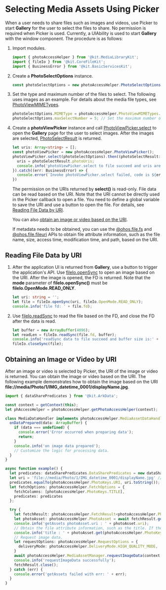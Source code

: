 # Selecting Media Assets Using Picker

When a user needs to share files such as images and videos, use Picker to start **Gallery** for the user to select the files to share. No permission is required when Picker is used. Currently, a UIAbility is used to start **Gallery** with the window component. The procedure is as follows:

1. Import modules.

   ```ts
   import { photoAccessHelper } from '@kit.MediaLibraryKit';
   import { fileIo } from '@kit.CoreFileKit';
   import { BusinessError } from '@kit.BasicServicesKit';
   ```

2. Create a **PhotoSelectOptions** instance.

   ```ts
   const photoSelectOptions = new photoAccessHelper.PhotoSelectOptions();
   ```

3. Set the type and maximum number of the files to select.
   The following uses images as an example. For details about the media file types, see [PhotoViewMIMETypes](../../reference/apis-media-library-kit/js-apis-photoAccessHelper.md#photoviewmimetypes).

   ```ts
   photoSelectOptions.MIMEType = photoAccessHelper.PhotoViewMIMETypes.IMAGE_TYPE; // Select images.
   photoSelectOptions.maxSelectNumber = 5; // Set the maximum number of images that can be selected.
   ```

4. Create a **photoViewPicker** instance and call [PhotoViewPicker.select](../../reference/apis-media-library-kit/js-apis-photoAccessHelper.md#select) to open the **Gallery** page for the user to select images. After the images are selected, [PhotoSelectResult](../../reference/apis-media-library-kit/js-apis-photoAccessHelper.md#photoselectresult) is returned.

   ```ts
   let uris: Array<string> = [];
   const photoViewPicker = new photoAccessHelper.PhotoViewPicker();
   photoViewPicker.select(photoSelectOptions).then((photoSelectResult: photoAccessHelper.PhotoSelectResult) => {
     uris = photoSelectResult.photoUris;
     console.info('photoViewPicker.select to file succeed and uris are:' + uris);
   }).catch((err: BusinessError) => {
     console.error(`Invoke photoViewPicker.select failed, code is ${err.code}, message is ${err.message}`);
   })
   ```

   The permission on the URIs returned by **select()** is read-only. File data can be read based on the URI. Note that the URI cannot be directly used in the Picker callback to open a file. You need to define a global variable to save the URI and use a button to open the file. For details, see [Reading File Data by URI](#reading-file-data-by-uri).

   You can also [obtain an image or video based on the URI](#obtaining-an-image-or-video-by-uri).

   If metadata needs to be obtained, you can use the [@ohos.file.fs](../../reference/apis-core-file-kit/js-apis-file-fs.md) and [@ohos.file.fileuri](../../reference/apis-core-file-kit/js-apis-file-fileuri.md) APIs to obtain file attribute information, such as the file name, size, access time, modification time, and path, based on the URI.

## Reading File Data by URI

1. After the application UI is returned from **Gallery**, use a button to trigger the application's API. Use [fileIo.openSync](../../reference/apis-core-file-kit/js-apis-file-fs.md#fsopensync) to open an image based on the URI. After the image is opened, the FD is returned. Note that the **mode** parameter of **fileIo.openSync()** must be **fileIo.OpenMode.READ_ONLY**.

   ```ts
   let uri: string = '';
   let file = fileIo.openSync(uri, fileIo.OpenMode.READ_ONLY);
   console.info('file fd: ' + file.fd);
   ```

2. Use [fileIo.readSync](../../reference/apis-core-file-kit/js-apis-file-fs.md#readsync) to read the file based on the FD, and close the FD after the data is read.

   ```ts
   let buffer = new ArrayBuffer(4096);
   let readLen = fileIo.readSync(file.fd, buffer);
   console.info('readSync data to file succeed and buffer size is:' + readLen);
   fileIo.closeSync(file);
   ```

## Obtaining an Image or Video by URI

After an image or video is selected by Picker, the URI of the image or video is returned. You can obtain the image or video based on the URI. The following example demonstrates how to obtain the image based on the URI **file://media/Photo/1/IMG_datetime_0001/displayName.jpg**.

```ts
import { dataSharePredicates } from '@kit.ArkData';

const context = getContext(this);
let phAccessHelper = photoAccessHelper.getPhotoAccessHelper(context);

class MediaDataHandler implements photoAccessHelper.MediaAssetDataHandler<ArrayBuffer> {
  onDataPrepared(data: ArrayBuffer) {
    if (data === undefined) {
      console.error('Error occurred when preparing data');
      return;
    }
    console.info('on image data prepared');
    // Customize the logic for processing data.
  }
}

async function example() {
  let predicates: dataSharePredicates.DataSharePredicates = new dataSharePredicates.DataSharePredicates();
  let uri = 'file://media/Photo/1/IMG_datetime_0001/displayName.jpg' // The URI must exist.
  predicates.equalTo(photoAccessHelper.PhotoKeys.URI, uri.toString());
  let fetchOptions: photoAccessHelper.FetchOptions = {
    fetchColumns: [photoAccessHelper.PhotoKeys.TITLE],
    predicates: predicates
  };

  try {
    let fetchResult: photoAccessHelper.FetchResult<photoAccessHelper.PhotoAsset> = await phAccessHelper.getAssets(fetchOptions);
    let photoAsset: photoAccessHelper.PhotoAsset = await fetchResult.getFirstObject();
    console.info('getAssets photoAsset.uri : ' + photoAsset.uri);
    // Obtain the file attribute information, such as the title. If the attribute to obtain is not a default one, add the column name to fetchColumns.
    console.info('title : ' + photoAsset.get(photoAccessHelper.PhotoKeys.TITLE));
    // Request image data.
    let requestOptions: photoAccessHelper.RequestOptions = {
      deliveryMode: photoAccessHelper.DeliveryMode.HIGH_QUALITY_MODE,
    }
    await photoAccessHelper.MediaAssetManager.requestImageData(context, photoAsset, requestOptions, new MediaDataHandler());
    console.info('requestImageData successfully');
    fetchResult.close();
  } catch (err) {
    console.error('getAssets failed with err: ' + err);
  }
}
```
